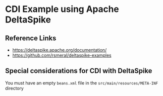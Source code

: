 # CDI Example using Apache DeltaSpike

## Reference Links
* https://deltaspike.apache.org/documentation/
* https://github.com/rsmeral/deltaspike-examples

## Special considerations for CDI with DeltaSpike
You must have an empty `beans.xml` file in the `src/main/resources/META-INF` directory